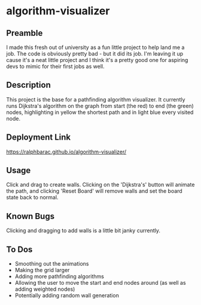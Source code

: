 # algorithm-visualizer

## Preamble
I made this fresh out of university as a fun little project to help land me a job. The code is obviously pretty bad - but it did its job. I'm leaving it up cause it's a neat little project and I think it's a pretty good one for aspiring devs to mimic for their first jobs as well.

## Description

This project is the base for a pathfinding algorithm visualizer. It currently runs Dijkstra's algorithm on the graph from start (the red) to end (the green) nodes, highlighting in yellow the shortest path and in light blue every visited node.

## Deployment Link

https://ralphbarac.github.io/algorithm-visualizer/

## Usage

Click and drag to create walls. Clicking on the 'Dijkstra's' button will animate the path, and clicking 'Reset Board' will remove walls and set the board state back to normal.

## Known Bugs

Clicking and dragging to add walls is a little bit janky currently.

## To Dos

- Smoothing out the animations
- Making the grid larger
- Adding more pathfinding algorithms
- Allowing the user to move the start and end nodes around (as well as adding weighted nodes)
- Potentially adding random wall generation
